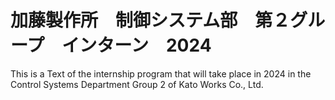 # 加藤製作所　制御システム部　第２グループ　インターン　2024
This is a Text of the internship program that will take place in 2024 in the Control Systems Department Group 2 of Kato Works Co., Ltd.
